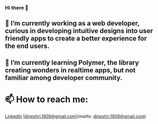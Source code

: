 ### Hi there 👋

## 🔭 I’m currently working as a web developer, curious in developing intuitive designs into user friendly apps to create a better experience for the end users.

## 🌱 I’m currently learning Polymer, the library creating wonders in realtime apps, but not familiar among developer community.

# 📫 How to reach me:
  [LinkedIn](https://www.linkedin.com/in/dinesh-raja-4a916a118/)
  [dineshrj.1909@gmail.com](mailto: dineshrj.1909@gmail.com)
  
<!--
**dineshrj1909/dineshrj1909** is a ✨ _special_ ✨ repository because its `README.md` (this file) appears on your GitHub profile.

Here are some ideas to get you started:

- 🔭 I’m currently working on ...
- 🌱 I’m currently learning ...
- 👯 I’m looking to collaborate on ...
- 🤔 I’m looking for help with ...
- 💬 Ask me about ...
- 📫 How to reach me: ...
- 😄 Pronouns: ...
- ⚡ Fun fact: ...
-->
